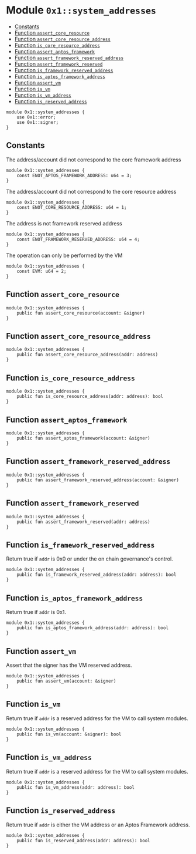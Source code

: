
<a id="0x1_system_addresses"></a>

# Module `0x1::system_addresses`



-  [Constants](#@Constants_0)
-  [Function `assert_core_resource`](#0x1_system_addresses_assert_core_resource)
-  [Function `assert_core_resource_address`](#0x1_system_addresses_assert_core_resource_address)
-  [Function `is_core_resource_address`](#0x1_system_addresses_is_core_resource_address)
-  [Function `assert_aptos_framework`](#0x1_system_addresses_assert_aptos_framework)
-  [Function `assert_framework_reserved_address`](#0x1_system_addresses_assert_framework_reserved_address)
-  [Function `assert_framework_reserved`](#0x1_system_addresses_assert_framework_reserved)
-  [Function `is_framework_reserved_address`](#0x1_system_addresses_is_framework_reserved_address)
-  [Function `is_aptos_framework_address`](#0x1_system_addresses_is_aptos_framework_address)
-  [Function `assert_vm`](#0x1_system_addresses_assert_vm)
-  [Function `is_vm`](#0x1_system_addresses_is_vm)
-  [Function `is_vm_address`](#0x1_system_addresses_is_vm_address)
-  [Function `is_reserved_address`](#0x1_system_addresses_is_reserved_address)


```move
module 0x1::system_addresses {
    use 0x1::error;
    use 0x1::signer;
}
```


<a id="@Constants_0"></a>

## Constants


<a id="0x1_system_addresses_ENOT_APTOS_FRAMEWORK_ADDRESS"></a>

The address/account did not correspond to the core framework address


```move
module 0x1::system_addresses {
    const ENOT_APTOS_FRAMEWORK_ADDRESS: u64 = 3;
}
```


<a id="0x1_system_addresses_ENOT_CORE_RESOURCE_ADDRESS"></a>

The address/account did not correspond to the core resource address


```move
module 0x1::system_addresses {
    const ENOT_CORE_RESOURCE_ADDRESS: u64 = 1;
}
```


<a id="0x1_system_addresses_ENOT_FRAMEWORK_RESERVED_ADDRESS"></a>

The address is not framework reserved address


```move
module 0x1::system_addresses {
    const ENOT_FRAMEWORK_RESERVED_ADDRESS: u64 = 4;
}
```


<a id="0x1_system_addresses_EVM"></a>

The operation can only be performed by the VM


```move
module 0x1::system_addresses {
    const EVM: u64 = 2;
}
```


<a id="0x1_system_addresses_assert_core_resource"></a>

## Function `assert_core_resource`



```move
module 0x1::system_addresses {
    public fun assert_core_resource(account: &signer)
}
```


<a id="0x1_system_addresses_assert_core_resource_address"></a>

## Function `assert_core_resource_address`



```move
module 0x1::system_addresses {
    public fun assert_core_resource_address(addr: address)
}
```


<a id="0x1_system_addresses_is_core_resource_address"></a>

## Function `is_core_resource_address`



```move
module 0x1::system_addresses {
    public fun is_core_resource_address(addr: address): bool
}
```


<a id="0x1_system_addresses_assert_aptos_framework"></a>

## Function `assert_aptos_framework`



```move
module 0x1::system_addresses {
    public fun assert_aptos_framework(account: &signer)
}
```


<a id="0x1_system_addresses_assert_framework_reserved_address"></a>

## Function `assert_framework_reserved_address`



```move
module 0x1::system_addresses {
    public fun assert_framework_reserved_address(account: &signer)
}
```


<a id="0x1_system_addresses_assert_framework_reserved"></a>

## Function `assert_framework_reserved`



```move
module 0x1::system_addresses {
    public fun assert_framework_reserved(addr: address)
}
```


<a id="0x1_system_addresses_is_framework_reserved_address"></a>

## Function `is_framework_reserved_address`

Return true if `addr` is 0x0 or under the on chain governance&apos;s control.


```move
module 0x1::system_addresses {
    public fun is_framework_reserved_address(addr: address): bool
}
```


<a id="0x1_system_addresses_is_aptos_framework_address"></a>

## Function `is_aptos_framework_address`

Return true if `addr` is 0x1.


```move
module 0x1::system_addresses {
    public fun is_aptos_framework_address(addr: address): bool
}
```


<a id="0x1_system_addresses_assert_vm"></a>

## Function `assert_vm`

Assert that the signer has the VM reserved address.


```move
module 0x1::system_addresses {
    public fun assert_vm(account: &signer)
}
```


<a id="0x1_system_addresses_is_vm"></a>

## Function `is_vm`

Return true if `addr` is a reserved address for the VM to call system modules.


```move
module 0x1::system_addresses {
    public fun is_vm(account: &signer): bool
}
```


<a id="0x1_system_addresses_is_vm_address"></a>

## Function `is_vm_address`

Return true if `addr` is a reserved address for the VM to call system modules.


```move
module 0x1::system_addresses {
    public fun is_vm_address(addr: address): bool
}
```


<a id="0x1_system_addresses_is_reserved_address"></a>

## Function `is_reserved_address`

Return true if `addr` is either the VM address or an Aptos Framework address.


```move
module 0x1::system_addresses {
    public fun is_reserved_address(addr: address): bool
}
```
